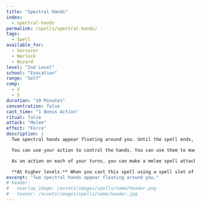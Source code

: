 ```yaml
---
title: "Spectral Hands"
index:
  - spectral-hands
permalink: /spells/spectral-hands/
tags:
  - Spell
available_for:
  - Sorcerer
  - Warlock
  - Wizard
level: "2nd Level"
school: "Evocation"
range: "Self"
comp:
  - V
  - S
duration: "10 Minutes"
concentration: false
cast_time: "1 Bonus Action"
ritual: false
attack: "Melee"
effect: "Force"
description: |
  Two spectral hands appear floating around you. Until the spell ends, you may dismiss each of them or bring them back at any time (no action). When the hands disappear, they drop whatever they are holding.

  You can use your action to control the hands. You can use them to manipulate an object, open an unlocked door or container, stow or retrieve an item from an open container, or pour the contents out of a vial. A hand can't carry more than 10 pounds.

  As an action on each of your turns, you can make a melee spell attack with each hand, dealing force damage equal to 1d6 + your spellcasting modifier.

  **At higher levels.** When you cast this spell using a spell slot of 4th level or higher, the damage increases by 1d6 for every two slot levels above 2nd.
excerpt: "Two spectral hands appear floating around you."
# header:
#   overlay_image: /assets/images/spells/name/header.png
#   teaser: /assets/images/spells/name/header.jpg
---
```


